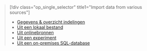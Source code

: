 > [!div class="op_single_selector" title1="Import data from various sources"]
> * [Gegevens & overzicht indelingen](../articles/machine-learning/studio/import-data.md)
> * [Uit een lokaal bestand](../articles/machine-learning/studio/import-data-from-local-file.md)
> * [Uit onlinebronnen](../articles/machine-learning/studio/import-data-from-online-sources.md)
> * [Uit een experiment](../articles/machine-learning/studio/import-data-from-an-experiment.md)
> * [Uit een on-premises SQL-database](../articles/machine-learning/studio/use-data-from-an-on-premises-sql-server.md)
>  

